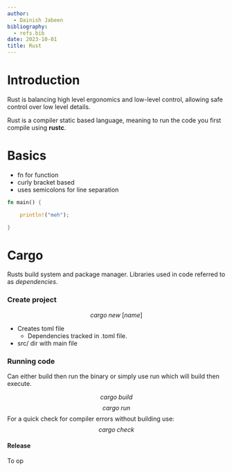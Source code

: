 ```yaml
---
author:
  - Dainish Jabeen
bibliography:
  - refs.bib
date: 2023-10-01
title: Rust
---
```


# Introduction

Rust is balancing high level ergonomics and low-level control, allowing safe control over low level details.

Rust is a compiler static based language, meaning to run the code you first compile using **rustc**.

# Basics

- fn for function
- curly bracket based
- uses semicolons for line separation   

```rust
fn main() {

	println!("meh");

}
```

# Cargo

Rusts build system and package manager. Libraries used in code referred to as *dependencies*. 

### Create project

$$ cargo\;new\;[name] $$
- Creates toml file
	- Dependencies tracked in .toml file.
- src/ dir with main file

### Running code

Can either build then run the binary or simply use run which will build then execute.

$$ cargo\;build$$
$$cargo\;run$$
For a quick check for compiler errors without building use:
$$cargo\;check$$
#### Release

To op
